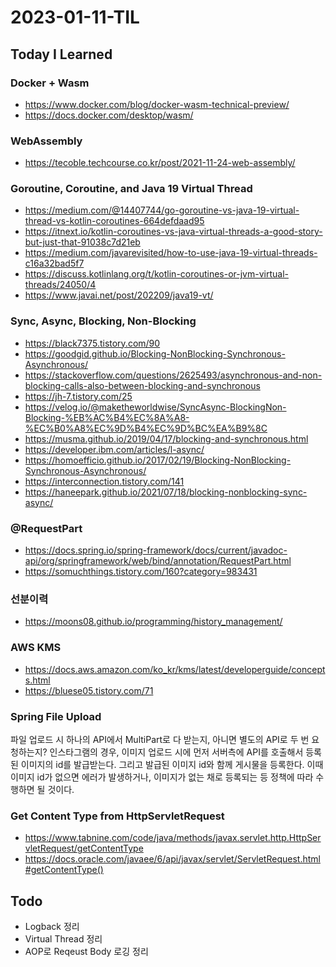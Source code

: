 # 2023-01-11-TIL

## Today I Learned

### Docker + Wasm

- https://www.docker.com/blog/docker-wasm-technical-preview/
- https://docs.docker.com/desktop/wasm/

### WebAssembly

- https://tecoble.techcourse.co.kr/post/2021-11-24-web-assembly/

### Goroutine, Coroutine, and Java 19 Virtual Thread

- https://medium.com/@14407744/go-goroutine-vs-java-19-virtual-thread-vs-kotlin-coroutines-664defdaad95
- https://itnext.io/kotlin-coroutines-vs-java-virtual-threads-a-good-story-but-just-that-91038c7d21eb
- https://medium.com/javarevisited/how-to-use-java-19-virtual-threads-c16a32bad5f7
- https://discuss.kotlinlang.org/t/kotlin-coroutines-or-jvm-virtual-threads/24050/4
- https://www.javai.net/post/202209/java19-vt/

### Sync, Async, Blocking, Non-Blocking

- https://black7375.tistory.com/90
- https://goodgid.github.io/Blocking-NonBlocking-Synchronous-Asynchronous/
- https://stackoverflow.com/questions/2625493/asynchronous-and-non-blocking-calls-also-between-blocking-and-synchronous
- https://jh-7.tistory.com/25
- https://velog.io/@maketheworldwise/SyncAsync-BlockingNon-Blocking-%EB%AC%B4%EC%8A%A8-%EC%B0%A8%EC%9D%B4%EC%9D%BC%EA%B9%8C
- https://musma.github.io/2019/04/17/blocking-and-synchronous.html
- https://developer.ibm.com/articles/l-async/
- https://homoefficio.github.io/2017/02/19/Blocking-NonBlocking-Synchronous-Asynchronous/
- https://interconnection.tistory.com/141
- https://haneepark.github.io/2021/07/18/blocking-nonblocking-sync-async/

### @RequestPart

- https://docs.spring.io/spring-framework/docs/current/javadoc-api/org/springframework/web/bind/annotation/RequestPart.html
- https://somuchthings.tistory.com/160?category=983431

### 선분이력

- https://moons08.github.io/programming/history_management/

### AWS KMS

- https://docs.aws.amazon.com/ko_kr/kms/latest/developerguide/concepts.html
- https://bluese05.tistory.com/71

### Spring File Upload

파일 업로드 시 하나의 API에서 MultiPart로 다 받는지, 아니면 별도의 API로 두 번 요청하는지?
인스타그램의 경우, 이미지 업로드 시에 먼저 서버측에 API를 호출해서 등록된 이미지의 id를 발급받는다.
그리고 발급된 이미지 id와 함께 게시물을 등록한다. 이때 이미지 id가 없으면 에러가 발생하거나, 이미지가 없는 채로 등록되는 등 정책에 따라 수행하면 될 것이다.

### Get Content Type from HttpServletRequest

- https://www.tabnine.com/code/java/methods/javax.servlet.http.HttpServletRequest/getContentType
- https://docs.oracle.com/javaee/6/api/javax/servlet/ServletRequest.html#getContentType()

## Todo

- Logback 정리
- Virtual Thread 정리
- AOP로 Reqeust Body 로깅 정리
